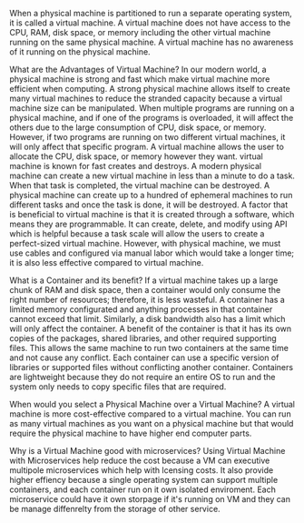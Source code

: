 When a physical machine is partitioned to run a separate operating system, it is called a virtual machine. A virtual machine does not have access to the CPU, RAM, disk space, or memory including the other virtual machine running on the same physical machine. A virtual machine has no awareness of it running on the physical machine. 

What are the Advantages of Virtual Machine?
	In our modern world, a physical machine is strong and fast which make virtual machine more efficient when computing.  A strong physical machine allows itself to create many virtual machines to reduce the stranded capacity because a virtual machine size can be manipulated. When multiple programs are running on a physical machine, and if one of the programs is overloaded, it will affect the others due to the large consumption of CPU, disk space, or memory. However, if two programs are running on two different virtual machines, it will only affect that specific program. A virtual machine allows the user to allocate the CPU, disk space, or memory however they want. 
	virtual machine is known for fast creates and destroys. A modern physical machine can create a new virtual machine in less than a minute to do a task. When that task is completed, the virtual machine can be destroyed. A physical machine can create up to a hundred of ephemeral machines to run different tasks and once the task is done, it will be destroyed. 
	A factor that is beneficial to virtual machine is that it is created through a software, which means they are programmable. It can create, delete, and modify using API which is helpful because a task scale will allow the users to create a perfect-sized virtual machine. However, with physical machine, we must use cables and configured via manual labor which would take a longer time; it is also less effective compared to virtual machine. 

What is a Container and its benefit?
	If a virtual machine takes up a large chunk of RAM and disk space, then a container would only consume the right number of resources; therefore, it is less wasteful. A container has a limited memory configurated and anything processes in that container cannot exceed that limit. Similarly, a disk bandwidth also has a limit which will only affect the container. A benefit of the container is that it has its own copies of the packages, shared libraries, and other required supporting files. This allows the same machine to run two containers at the same time and not cause any conflict. Each container can use a specific version of libraries or supported files without conflicting another container. Containers are lightweight because they do not require an entire OS to run and the system only needs to copy specific files that are required. 

When would you select a Physical Machine over a Virtual Machine? 
	A virtual machine is more cost-effective compared to a virtual machine. You can run as many virtual machines as you want on a physical machine but that would require the physical machine to have higher end computer parts. 

Why is a Virtual Machine good with microservices?
	Using Virtual Machine with Microservices help reduce the cost because a VM can executive multipole microservices which help with lcensing costs. It also provide higher effiency because a single operating system can support multiple containers, and each container run on it own isolated enviroment. Each microservice could have it own storpage if it's running on VM and they can be manage diffenrelty from the storage of other service.
	
